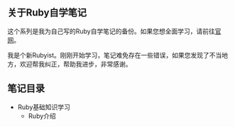 ## 关于Ruby自学笔记

这个系列是我为自己写的Ruby自学笔记的备份。如果您想全面学习，请前往[官网](https://www.ruby-lang.org/zh_cn/documentation/)。

我是个新Rubyist。刚刚开始学习，笔记难免存在一些错误，如果您发现了不当地方，欢迎帮我纠正，帮助我进步，非常感谢。

##  笔记目录
- Ruby基础知识学习
  - Ruby介绍
